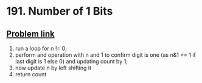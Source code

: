 <h1>191. Number of 1 Bits</h1>
<h2><a href="https://leetcode.com/problems/number-of-1-bits/description/" >Problem link</a></h2>

1. run a loop for n != 0;
2. perform and operation with n and 1 to confirm digit is one (as n&1 == 1 if last digit is 1 else 0) and updating count by 1;
3. now update n by left shifting it
4. return count
